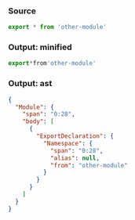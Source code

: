 ### Source
```js source:module
export * from 'other-module'
```

### Output: minified
```js
export*from'other-module'
```

### Output: ast
```json
{
  "Module": {
    "span": "0:28",
    "body": [
      {
        "ExportDeclaration": {
          "Namespace": {
            "span": "0:28",
            "alias": null,
            "from": "other-module"
          }
        }
      }
    ]
  }
}
```
